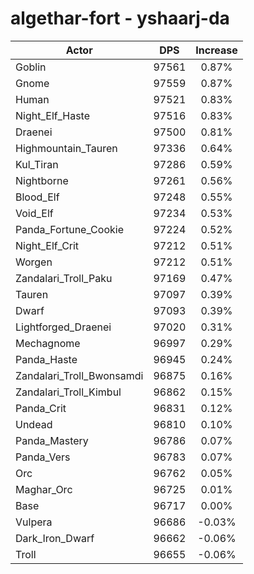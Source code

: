# algethar-fort - yshaarj-da
| Actor | DPS | Increase |
|---|:---:|:---:|
|Goblin|97561|0.87%|
|Gnome|97559|0.87%|
|Human|97521|0.83%|
|Night_Elf_Haste|97516|0.83%|
|Draenei|97500|0.81%|
|Highmountain_Tauren|97336|0.64%|
|Kul_Tiran|97286|0.59%|
|Nightborne|97261|0.56%|
|Blood_Elf|97248|0.55%|
|Void_Elf|97234|0.53%|
|Panda_Fortune_Cookie|97224|0.52%|
|Night_Elf_Crit|97212|0.51%|
|Worgen|97212|0.51%|
|Zandalari_Troll_Paku|97169|0.47%|
|Tauren|97097|0.39%|
|Dwarf|97093|0.39%|
|Lightforged_Draenei|97020|0.31%|
|Mechagnome|96997|0.29%|
|Panda_Haste|96945|0.24%|
|Zandalari_Troll_Bwonsamdi|96875|0.16%|
|Zandalari_Troll_Kimbul|96862|0.15%|
|Panda_Crit|96831|0.12%|
|Undead|96810|0.10%|
|Panda_Mastery|96786|0.07%|
|Panda_Vers|96783|0.07%|
|Orc|96762|0.05%|
|Maghar_Orc|96725|0.01%|
|Base|96717|0.00%|
|Vulpera|96686|-0.03%|
|Dark_Iron_Dwarf|96662|-0.06%|
|Troll|96655|-0.06%|
